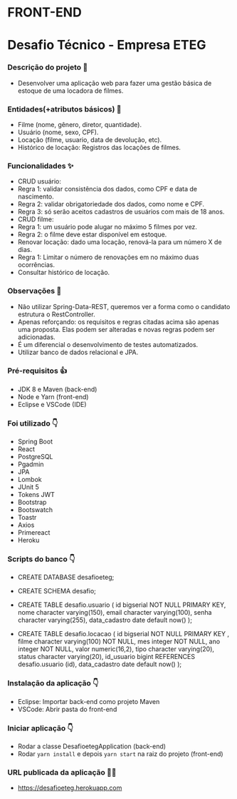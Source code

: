 # FRONT-END

# Desafio Técnico - Empresa ETEG

### Descrição do projeto :seedling:

- Desenvolver uma aplicação web para fazer uma gestão básica de estoque de uma locadora de filmes.

### Entidades(+atributos básicos) :pushpin:

- Filme (nome, gênero, diretor, quantidade).
- Usuário (nome, sexo, CPF).
- Locação (filme, usuario, data de devolução, etc).
- Histórico de locação: Registros das locações de filmes.

### Funcionalidades :sparkles:
- CRUD usuário:
- Regra 1: validar consistência dos dados, como CPF e data de nascimento.
- Regra 2: validar obrigatoriedade dos dados, como nome e CPF.
- Regra 3: só serão aceitos cadastros de usuários com mais de 18 anos.
- CRUD filme:
- Regra 1: um usuário pode alugar no máximo 5 filmes por vez.
- Regra 2: o filme deve estar disponível em estoque.
- Renovar locação: dado uma locação, renová-la para um número X de dias.
- Regra 1: Limitar o número de renovações em no máximo duas ocorrências.
- Consultar histórico de locação.

### Observações :rotating_light:

- Não utilizar Spring-Data-REST, queremos ver a forma como o candidato estrutura o RestController.
- Apenas reforçando: os requisitos e regras citadas acima são apenas uma proposta. Elas podem ser alteradas e novas regras podem ser adicionadas.
- É um diferencial o desenvolvimento de testes automatizados.
- Utilizar banco de dados relacional e JPA.

### Pré-requisitos :thumbsup:

- JDK 8 e Maven (back-end)
- Node e Yarn (front-end)
- Eclipse e VSCode (IDE)

### Foi utilizado :point_down:

- Spring Boot
- React
- PostgreSQL
- Pgadmin
- JPA
- Lombok
- JUnit 5
- Tokens JWT
- Bootstrap
- Bootswatch
- Toastr
- Axios
- Primereact
- Heroku

### Scripts do banco :point_down:

- CREATE DATABASE desafioeteg;

- CREATE SCHEMA desafio;

- CREATE TABLE desafio.usuario
(
  id bigserial NOT NULL PRIMARY KEY,
  nome character varying(150),
  email character varying(100),
  senha character varying(255),
  data_cadastro date default now()
);

- CREATE TABLE desafio.locacao
(
  id bigserial NOT NULL PRIMARY KEY ,
  filme character varying(100) NOT NULL,
  mes integer NOT NULL,
  ano integer NOT NULL,
  valor numeric(16,2),
  tipo character varying(20),
  status character varying(20),
  id_usuario bigint REFERENCES desafio.usuario (id),
  data_cadastro date default now()
);

### Instalação da aplicação :point_down:

- Eclipse: Importar back-end como projeto Maven
- VSCode: Abrir pasta do front-end
    
### Iniciar aplicação :point_down:

- Rodar a classe DesafioetegApplication (back-end)
- Rodar `yarn install` e depois `yarn start` na raiz do projeto (front-end)

### URL publicada da aplicação :technologist:

- https://desafioeteg.herokuapp.com
